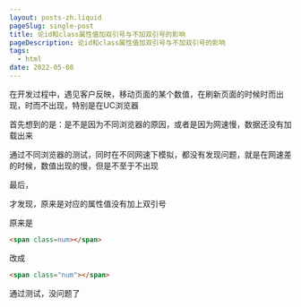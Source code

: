 ```yaml
---
layout: posts-zh.liquid
pageSlug: single-post
title: 论id和class属性值加双引号与不加双引号的影响
pageDescription: 论id和class属性值加双引号与不加双引号的影响
tags: 
  - html
date: 2022-05-08
---
```


在开发过程中，遇见客户反映，移动页面的某个数值，在刷新页面的时候时而出现，时而不出现，特别是在UC浏览器

首先想到的是：是不是因为不同浏览器的原因，或者是因为网速慢，数据还没有加载出来

通过不同浏览器的测试，同时在不同网速下模拟，都没有发现问题，就是在网速差的时候，数值出现的慢，但是不至于不出现

最后，

才发现，原来是对应的属性值没有加上双引号

原来是
```html
<span class=num></span>
```
改成
```html
<span class="num"></span>
```
通过测试，没问题了